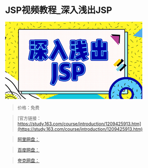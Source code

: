 # JSP视频教程_深入浅出JSP

![img](../../../assets/study163/free/261e6f6ac05d43d5ab24f844642dddc8.jpg)

> 价格：免费

> [官方链接：https://study.163.com/course/introduction/1209425913.htm](https://study.163.com/course/introduction/1209425913.htm)

> [阿里网盘：]()

> [百度网盘：]()

> [夸克网盘：]()

